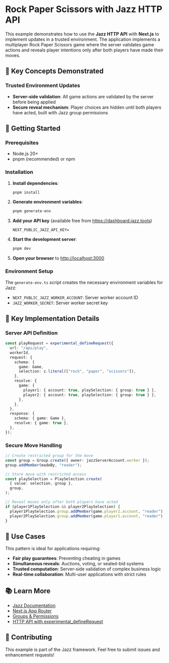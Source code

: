 # Rock Paper Scissors with Jazz HTTP API

This example demonstrates how to use the **Jazz HTTP API** with **Next.js** to implement updates in a trusted environment. The application implements a multiplayer Rock Paper Scissors game where the server validates game actions and reveals player intentions only after both players have made their moves.

## 🎯 Key Concepts Demonstrated

### Trusted Environment Updates
- **Server-side validation**: All game actions are validated by the server before being applied
- **Secure reveal mechanism**: Player choices are hidden until both players have acted, built with Jazz group permissions

## 🚀 Getting Started

### Prerequisites
- Node.js 20+ 
- pnpm (recommended) or npm

### Installation

1. **Install dependencies**:
   ```bash
   pnpm install
   ```

2. **Generate environment variables**:
   ```bash
   pnpm generate-env
   ```

3. **Add your API key** (available free from https://dashboard.jazz.tools)
   ```
   NEXT_PUBLIC_JAZZ_API_KEY=
   ```

4. **Start the development server**:
   ```bash
   pnpm dev
   ```

5. **Open your browser** to [http://localhost:3000](http://localhost:3000)

### Environment Setup

The `generate-env.ts` script creates the necessary environment variables for Jazz:
- `NEXT_PUBLIC_JAZZ_WORKER_ACCOUNT`: Server worker account ID
- `JAZZ_WORKER_SECRET`: Server worker secret key

## 🔧 Key Implementation Details

### Server API Definition
```typescript
const playRequest = experimental_defineRequest({
  url: "/api/play",
  workerId,
  request: {
    schema: {
      game: Game,
      selection: z.literal(["rock", "paper", "scissors"]),
    },
    resolve: {
      game: {
        player1: { account: true, playSelection: { group: true } },
        player2: { account: true, playSelection: { group: true } },
      },
    },
  },
  response: {
    schema: { game: Game },
    resolve: { game: true },
  },
});
```

### Secure Move Handling
```typescript
// Create restricted group for the move
const group = Group.create({ owner: jazzServerAccount.worker });
group.addMember(madeBy, "reader");

// Store move with restricted access
const playSelection = PlaySelection.create(
  { value: selection, group },
  group,
);

// Reveal moves only after both players have acted
if (player1PlaySelection && player2PlaySelection) {
  player1PlaySelection.group.addMember(game.player2.account, "reader");
  player2PlaySelection.group.addMember(game.player1.account, "reader");
}
```

## 🎯 Use Cases

This pattern is ideal for applications requiring:

- **Fair play guarantees**: Preventing cheating in games
- **Simultaneous reveals**: Auctions, voting, or sealed-bid systems
- **Trusted computation**: Server-side validation of complex business logic
- **Real-time collaboration**: Multi-user applications with strict rules

## 📚 Learn More

- [Jazz Documentation](https://jazz.tools/docs)
- [Next.js App Router](https://nextjs.org/docs/app)
- [Groups & Permissions](https://jazz.tools/docs/react/groups/intro)
- [HTTP API with experimental_defineRequest](https://jazz.tools/docs/react/server-side/http-requests)

## 🤝 Contributing

This example is part of the Jazz framework. Feel free to submit issues and enhancement requests!
